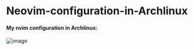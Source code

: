# Neovim-configuration-in-Archlinux
#### My nvim configuration in Archlinux:

![image](https://github.com/tribhuwan-kumar/Neovim-configuration-in-Archlinux/assets/118052427/a5f627f7-2160-457e-b145-579f4f091733)

